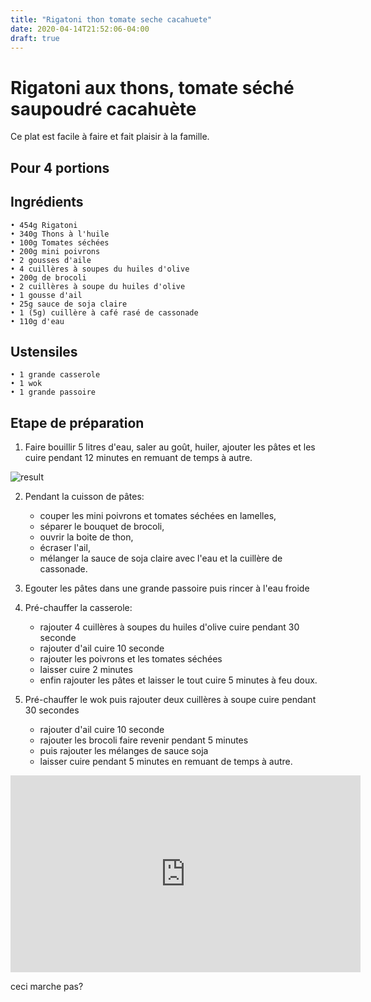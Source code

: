 ```yaml
---
title: "Rigatoni thon tomate seche cacahuete"
date: 2020-04-14T21:52:06-04:00
draft: true
---
```


# Rigatoni aux thons, tomate séché saupoudré cacahuète

Ce plat est facile à faire et fait plaisir à la famille.

<!--more-->
## Pour 4 portions

## Ingrédients
    • 454g Rigatoni
    • 340g Thons à l'huile
    • 100g Tomates séchées 
    • 200g mini poivrons
    • 2 gousses d'aile 
    • 4 cuillères à soupes du huiles d'olive
    • 200g de brocoli
    • 2 cuillères à soupe du huiles d'olive
    • 1 gousse d'ail
    • 25g sauce de soja claire
    • 1 (5g) cuillère à café rasé de cassonade 
    • 110g d'eau

## Ustensiles
    • 1 grande casserole
    • 1 wok
    • 1 grande passoire

## Etape de préparation
1. Faire bouillir 5 litres d'eau, saler au goût, huiler, ajouter les pâtes et les cuire pendant 12 minutes en remuant de temps à autre.

![result](/img/rigatoni/final.jpg)

2. Pendant la cuisson de pâtes:     
    - couper les mini poivrons et  tomates séchées en lamelles,
    -  séparer le bouquet de brocoli, 
    - ouvrir la boite de thon, 
    - écraser l'ail, 
    - mélanger la sauce de soja claire avec l'eau et la cuillère de cassonade.

3. Egouter les pâtes dans une grande passoire puis rincer à l'eau froide

4. Pré-chauffer la casserole:   

    - rajouter 4 cuillères à soupes du huiles d'olive cuire pendant 30 seconde  
    - rajouter d'ail cuire 10 seconde  
    - rajouter les poivrons et les tomates séchées 
    - laisser cuire 2 minutes  
    - enfin rajouter les pâtes et laisser le tout cuire 5 minutes à feu doux.

5. Pré-chauffer le wok puis rajouter deux cuillères à soupe cuire pendant 30 secondes  
    - rajouter d'ail cuire 10 seconde  
    - rajouter les brocoli faire revenir pendant 5 minutes 
    - puis rajouter les mélanges de sauce soja 
    - laisser cuire pendant 5 minutes en remuant de temps à autre.

<iframe width="560" height="315" src="https://www.youtube-nocookie.com/embed/oBGl3ck9daE?start=15" frameborder="0" allow="accelerometer; autoplay; encrypted-media; gyroscope; picture-in-picture" allowfullscreen></iframe>

ceci marche pas?
